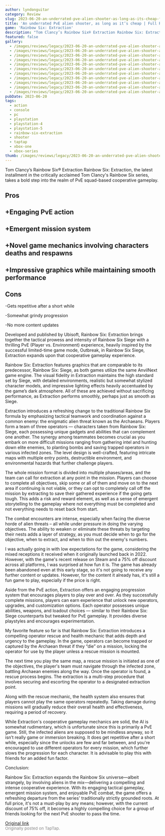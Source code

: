 ```yaml
---
author: lyndonguitar
category: Review
slug: 2023-06-20-an-underrated-pve-alien-shooter-as-long-as-its-cheap-full-review-rainbow-six-extractio
title: 'An underrated PvE alien shooter, as long as it’s cheap | Full Review - Rainbow Six: Extraction'
game: 'Rainbow Six: Extraction'
description: "Tom Clancy’s Rainbow Six® Extraction Rainbow Six: Extraction, the latest installment in the critically acclaimed Tom Clancy's Rainbow Six series, takes a bold step into the realm of PvE squad-based cooperative gameplay."
featured: false
gallery:
  - /images/reviews/legacy/2023-06-20-an-underrated-pve-alien-shooter-as-long-as-its-cheap--full-review---rainbow-six-extractio-0.avif
  - /images/reviews/legacy/2023-06-20-an-underrated-pve-alien-shooter-as-long-as-its-cheap--full-review---rainbow-six-extractio-1.avif
  - /images/reviews/legacy/2023-06-20-an-underrated-pve-alien-shooter-as-long-as-its-cheap--full-review---rainbow-six-extractio-2.avif
  - /images/reviews/legacy/2023-06-20-an-underrated-pve-alien-shooter-as-long-as-its-cheap--full-review---rainbow-six-extractio-3.avif
  - /images/reviews/legacy/2023-06-20-an-underrated-pve-alien-shooter-as-long-as-its-cheap--full-review---rainbow-six-extractio-4.avif
  - /images/reviews/legacy/2023-06-20-an-underrated-pve-alien-shooter-as-long-as-its-cheap--full-review---rainbow-six-extractio-5.avif
  - /images/reviews/legacy/2023-06-20-an-underrated-pve-alien-shooter-as-long-as-its-cheap--full-review---rainbow-six-extractio-6.avif
  - /images/reviews/legacy/2023-06-20-an-underrated-pve-alien-shooter-as-long-as-its-cheap--full-review---rainbow-six-extractio-7.avif
  - /images/reviews/legacy/2023-06-20-an-underrated-pve-alien-shooter-as-long-as-its-cheap--full-review---rainbow-six-extractio-8.avif
  - /images/reviews/legacy/2023-06-20-an-underrated-pve-alien-shooter-as-long-as-its-cheap--full-review---rainbow-six-extractio-9.avif
  - /images/reviews/legacy/2023-06-20-an-underrated-pve-alien-shooter-as-long-as-its-cheap--full-review---rainbow-six-extractio-10.avif
pubDate: 2023-06-20
tags:
  - action
  - console
  - pc
  - playstation
  - playstation-4
  - playstation-5
  - rainbow-six-extraction
  - shooter
  - taptap
  - xbox-one
  - xbox-series
thumb: /images/reviews/legacy/2023-06-20-an-underrated-pve-alien-shooter-as-long-as-its-cheap--full-review---rainbow-six-extractio-0.avif
---
```


Tom Clancy’s Rainbow Six® Extraction
Rainbow Six: Extraction, the latest installment in the critically acclaimed Tom Clancy's Rainbow Six series, takes a bold step into the realm of PvE squad-based cooperative gameplay.




## Pros



## +Engaging PvE action


## +Emergent mission system


## +Novel game mechanics involving characters deaths and respawns


## +Impressive graphics while maintaining smooth performance




## Cons


-Gets repetitive after a short while

-Somewhat grindy progression

-No more content updates

Developed and published by Ubisoft, Rainbow Six: Extraction brings together the tactical prowess and intensity of Rainbow Six Siege with a thrilling PvE (Player vs. Environment) experience, heavily inspired by the successful limited-time game mode, Outbreak, in Rainbow Six Siege, Extraction expands upon that cooperative gameplay experience.

Rainbow Six: Extraction features graphics that are comparable to its predecessor, Rainbow Six: Siege, as both games utilize the same AnvilNext game engine. The visual fidelity in Extraction maintains the high standard set by Siege, with detailed environments, realistic but somewhat stylized character models, and impressive lighting effects heavily accentuated by the game’s dark atmosphere. All of these are achieved without sacrificing performance, as Extraction performs smoothly, perhaps just as smooth as Siege.

Extraction introduces a refreshing change to the traditional Rainbow Six formula by emphasizing tactical teamwork and coordination against a common enemy: the enigmatic alien threat known as the Archaeans. Players form a team of three operators — characters taken from Rainbow Six: Siege, each possessing unique gadgets and abilities that can complement one another. The synergy among teammates becomes crucial as you embark on more difficult missions ranging from gathering intel and hunting down elite enemies, to planting bombs and saving trapped operators in various infected zones. The level design is well-crafted, featuring intricate maps with multiple entry points, destructible environment, and environmental hazards that further challenge players.

The whole mission format is divided into multiple phases/areas, and the team can call for extraction at any point in the mission. Players can choose to complete all objectives, skip some or all of them and move on to the next area if continuing is not viable, or they can opt to completely call off the mission by extracting to save their gathered experience if the going gets tough. This adds a risk and reward element, as well as a sense of emergent storytelling to the gameplay where not everything must be completed and not everything needs to reset back from start.

The combat encounters are intense, especially when facing the diverse horde of alien threats – all while under pressure in doing the varying objectives. The ability to weaken or eliminate these threats by targeting their nests adds a layer of strategy, as you must decide when to go for the objective, when to extract, and when to thin out the enemy's numbers.

I was actually going in with low expectations for the game, considering the mixed receptions it received when it originally launched back in 2022. However, with the game's recent release on Steam and a 75% off discount across all platforms, I was surprised at how fun it is. The game has already been abandoned even at this early stage, so it's not going to receive any further content or updates. However, for the content it already has, it's still a fun game to play, especially if the price is right.

Aside from the PvE action, Extraction offers an engaging progression system that encourages players to play over and over. As they successfully complete missions, players can earn experience that unlock new operators, upgrades, and customization options. Each operator possesses unique abilities, weapons, and loadout choices — similar to their Rainbow Six: Siege counterparts but tweaked for PvE gameplay. It provides diverse playstyles and encourages experimentation.

My favorite feature so far is that Rainbow Six: Extraction introduces a compelling operator rescue and health mechanic that adds depth and urgency to the gameplay. In the game, operators can become trapped or captured by the Archaean threat if they “die” on a mission, locking the operator for use by the player unless a rescue mission is mounted.

The next time you play the same map, a rescue mission is initiated as one of the objectives, the player's team must navigate through the infected zone, battling Archaean enemies along the way. Once the operator is found, a rescue process begins. The extraction is a multi-step procedure that involves securing and escorting the operator to a designated extraction point.

Along with the rescue mechanic, the health system also ensures that players cannot play the same operators repeatedly. Taking damage during missions will gradually reduce their overall health and effectiveness, requiring a period of recovery.

While Extraction's cooperative gameplay mechanics are solid, the AI is somewhat rudimentary, which is unfortunate since this is primarily a PvE game. Still, the infected aliens are supposed to be mindless anyway, so it isn’t really game or immersion breaking. It does get repetitive after a short while, especially since the unlocks are few and far between, and you're encouraged to use different operators for every mission, which further slows the progression for each character. It is advisable to play this with friends for an added fun factor.

Conclusion:

Rainbow Six: Extraction expands the Rainbow Six universe—albeit strangely, by involving aliens in the mix—delivering a compelling and intense cooperative experience. With its engaging tactical gameplay, emergent mission system, and enjoyable PvE combat, the game offers a refreshing departure from the series' traditionally strictly grounded roots. At full price, it's not a must-play by any means; however, with the current discount of 75% off, it becomes a highly compelling choice for a group of friends looking for the next PvE shooter to pass the time.

[Original link](https://www.taptap.io/post/5856126)<br><span style="font-size: 0.95em; color: #888;">Originally posted on TapTap.</span>